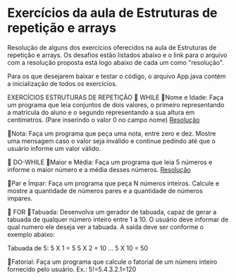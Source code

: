 # Exercícios da aula de Estruturas de repetição e arrays

Resolução de alguns dos exercícios oferecidos na aula de Estruturas de repetição e arrays.
Os desafios estão listados abaixo e o link para o arquivo com a resolução proposta está logo abaixo de cada um como "resolução".

Para os que desejarem baixar e testar o código, o arquivo App.java contém a inicialização de todos os exercícios.

EXERCÍCIOS ESTRUTURAS DE REPETIÇÃO
📝 WHILE
🔸Nome e Idade: Faça um programa que leia conjuntos de dois valores, o primeiro representando a matrícula do aluno e o segundo representando a sua altura em centímetros. (Pare inserindo o valor 0 no campo nome)
[Resolução](src/NomeIdade.java)

🔸Nota: Faça um programa que peça uma nota, entre zero e dez. Mostre uma mensagem caso o valor seja inválido e continue pedindo até que o usuário informe um valor válido.

📝 DO-WHILE
🔸Maior e Média: Faça um programa que leia 5 números e informe o maior número e a média desses números.
[Resolução](src/MaiorMedia.java)

🔸Par e Ímpar: Faça um programa que peça N números inteiros. Calcule e mostre a quantidade de números pares e a quantidade de números impares.

📝 FOR
🔸Tabuada: Desenvolva um gerador de tabuada, capaz de gerar a tabuada de qualquer número inteiro entre 1 a 10. O usuário deve informar de qual numero ele deseja ver a tabuada. A saída deve ser conforme o exemplo abaixo:

Tabuada de 5:
5 X 1 = 5
5 X 2 = 10
...
5 X 10 = 50

🔸Fatorial: Faça um programa que calcule o fatorial de um número inteiro fornecido pelo usuário.
Ex.: 5!=5.4.3.2.1=120
